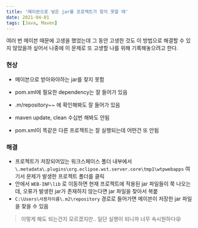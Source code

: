 ```yaml
---
title: '메이븐으로 넣은 jar를 프로젝트가 찾지 못할 때'
date: 2021-04-01
tags: [Java, Maven]
---
```


여러 번 메이븐 때문에 고생을 했었는데 그 동안 고생한 것도 이 방법으로 해결할 수 있지 않았을까 싶어서 나중에 이 문제로 또 고생할 나를 위해 기록해놓으려고 한다.

### 현상

- 메이븐으로 받아와야하는 jar를 찾지 못함

- pom.xml에 필요한 dependency는 잘 들어가 있음
- .m/repository~~ 에 확인해봐도 잘 들어가 있음
- maven update, clean 수십번 해봐도 안됨
- pom.xml이 똑같은 다른 프로젝트는 잘 실행되는데 어떤건 또 안됨

### 해결

- 프로젝트가 저장되어있는 워크스페이스 폴더 내부에서 `\.metadata\.plugins\org.eclipse.wst.server.core\tmp1\wtpwebapps` 여기서 문제가 발생한 프로젝트 폴더를 클릭
- 안에서 `WEB-INF\lib` 로 이동하면 현재 프로젝트에 적용된 jar 파일들이 쭉 나오는데, 오류가 발생한 jar가 존재하지 않는다면 jar 파일을 찾아서 복붙
- `C:\Users\사용자이름\.m2\repository` 경로로 들어가면 메이븐이 저장한 jar 파일을 찾을 수 있음

> 이렇게 해도 되는건지 모르겠지만.. 일단 실행이 되니까 너무 속시원하다😝
